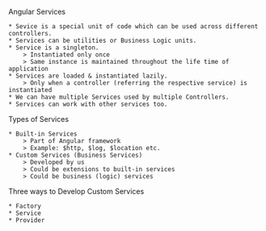 Angular Services

    * Sevice is a special unit of code which can be used across different controllers.
    * Services can be utilities or Business Logic units.
    * Service is a singleton.
        > Instantiated only once
        > Same instance is maintained throughout the life time of application
    * Services are loaded & instantiated lazily.
        > Only when a controller (referring the respective service) is instantiated
    * We can have multiple Services used by multiple Controllers.
    * Services can work with other services too.

Types of Services

    * Built-in Services
        > Part of Angular framework
        > Example: $http, $log, $location etc.
    * Custom Services (Business Services)
        > Developed by us
        > Could be extensions to built-in services
        > Could be business (logic) services

Three ways to Develop Custom Services

    * Factory
    * Service
    * Provider    
